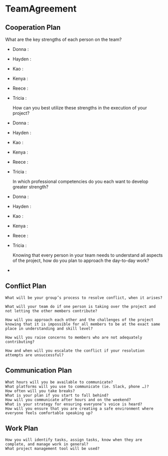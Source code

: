 # TeamAgreement


## Cooperation Plan

   What are the key strengths of each person on the team?
   
 - Donna : 
 - Hayden :
 - Kao :
 - Kenya :
 - Reece :
 - Tricia :
 
    How can you best utilize these strengths in the execution of your project?
    
 - Donna : 
 - Hayden :
 - Kao :
 - Kenya :
 - Reece :
 - Tricia :
    
    In which professional competencies do you each want to develop greater strength?
    
 - Donna : 
 - Hayden :
 - Kao :
 - Kenya :
 - Reece :
 - Tricia :
  
    Knowing that every person in your team needs to understand all aspects of the project, how do you plan to approach the day-to-day work?
    
 - 


## Conflict Plan

    What will be your group’s process to resolve conflict, when it arises?

    What will your team do if one person is taking over the project and not letting the other members contribute?

    How will you approach each other and the challenges of the project knowing that it is impossible for all members to be at the exact same place in understanding and skill level?

    How will you raise concerns to members who are not adequately contributing?

    How and when will you escalate the conflict if your resolution attempts are unsuccessful?


## Communication Plan

    What hours will you be available to communicate?
    What platforms will you use to communicate (ie. Slack, phone …)?
    How often will you take breaks?
    What is your plan if you start to fall behind?
    How will you communicate after hours and on the weekend?
    What is your strategy for ensuring everyone’s voice is heard?
    How will you ensure that you are creating a safe environment where everyone feels comfortable speaking up?

## Work Plan
 
    How you will identify tasks, assign tasks, know when they are complete, and manage work in general?
    What project management tool will be used?

